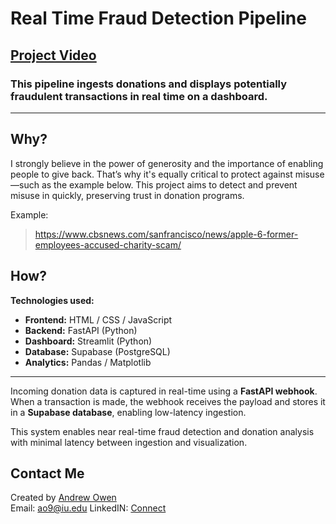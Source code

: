 # Real Time Fraud Detection Pipeline

## [Project Video](https://linkedin.com/in/yourprofile)

### This pipeline ingests donations and displays potentially fraudulent transactions in real time on a dashboard.

---

## Why?

I strongly believe in the power of generosity and the importance of enabling people to give back. That’s why it's equally critical to protect against misuse—such as the example below. This project aims to detect and prevent misuse in quickly, preserving trust in donation programs.

Example:
> https://www.cbsnews.com/sanfrancisco/news/apple-6-former-employees-accused-charity-scam/

## How?

**Technologies used:**

- **Frontend:** HTML / CSS / JavaScript
- **Backend:** FastAPI (Python)
- **Dashboard:** Streamlit (Python)
- **Database:** Supabase (PostgreSQL)
- **Analytics:** Pandas / Matplotlib

---

Incoming donation data is captured in real-time using a **FastAPI webhook**. When a transaction is made, the webhook receives the payload and stores it in a **Supabase database**, enabling low-latency ingestion.

This system enables near real-time fraud detection and donation analysis with minimal latency between ingestion and visualization.


## Contact Me

Created by [Andrew Owen](https://github.com/yourusername)  
Email: ao9@iu.edu
LinkedIN: [Connect](https://linkedin.com/in/yourprofile)
